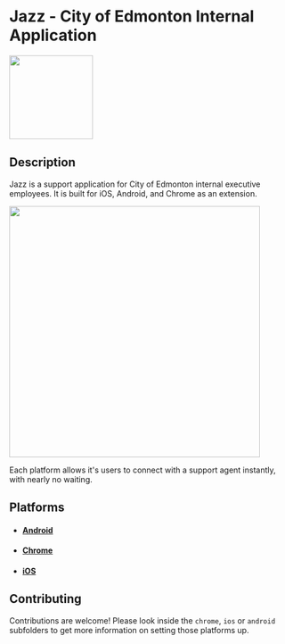 # Jazz - City of Edmonton Internal Application

<img src="https://i.imgur.com/VNlXzvx.png" height="150" align="center">

## Description
Jazz is a support application for City of Edmonton internal executive employees. It is built for iOS, Android, and Chrome as an extension.

<img src="https://i.imgur.com/Nfq2bOB.png" height="450" align="center"/>

Each platform allows it's users to connect with a support agent instantly, with nearly no waiting.

## Platforms
* #### [Android](https://github.com/CityofEdmonton/Jazz/tree/master/android/README.md)
* #### [Chrome](https://github.com/CityofEdmonton/Jazz/tree/master/chrome/README.md)
* #### [iOS](https://github.com/CityofEdmonton/Jazz/tree/master/ios/README.md)

## Contributing
Contributions are welcome! Please look inside the `chrome`, `ios` or `android` subfolders to get more information on setting those platforms up.
